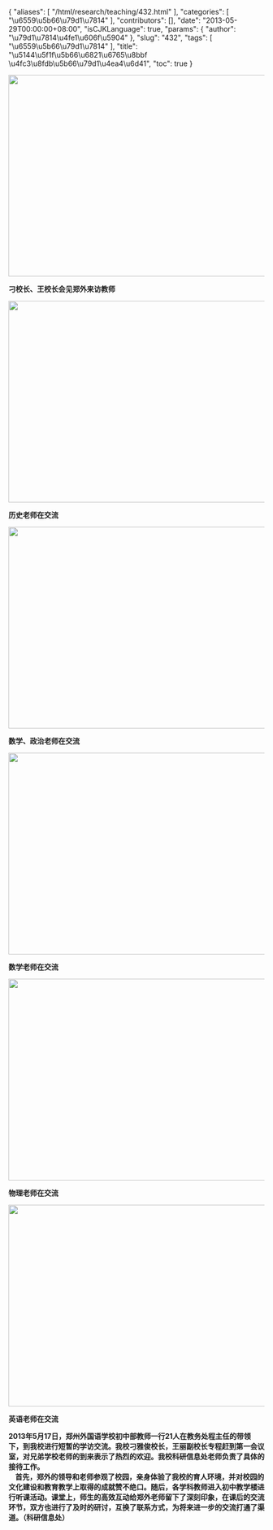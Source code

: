 {
    "aliases": [
        "/html/research/teaching/432.html"
    ],
    "categories": [
        "\u6559\u5b66\u79d1\u7814"
    ],
    "contributors": [],
    "date": "2013-05-29T00:00:00+08:00",
    "isCJKLanguage": true,
    "params": {
        "author": "\u79d1\u7814\u4fe1\u606f\u5904"
    },
    "slug": "432",
    "tags": [
        "\u6559\u5b66\u79d1\u7814"
    ],
    "title": "\u5144\u5f1f\u5b66\u6821\u6765\u8bbf \u4fc3\u8fdb\u5b66\u79d1\u4ea4\u6d41",
    "toc": true
}

<img
    src="https://cdn.tfls.online/mirror/full/5e218bb0fbec21e19dde43d25a247be944f5f470.jpg"
    style="display:block;margin-left:auto;margin-right:auto;"
    decoding="async"
    fetchpriority="auto"
    loading="lazy"
    height="397"
    width="600"
/>

**刁校长、王校长会见郑外来访教师**


<img
    src="https://cdn.tfls.online/mirror/full/8310b02dc0a714c73b88254223e318b6c5ca2741.jpg"
    style="display:block;margin-left:auto;margin-right:auto;"
    decoding="async"
    fetchpriority="auto"
    loading="lazy"
    height="397"
    width="600"
/>

**历史老师在交流**


<img
    src="https://cdn.tfls.online/mirror/full/b8642fe9177a5214c91c38974f36a164ccbdce09.jpg"
    style="display:block;margin-left:auto;margin-right:auto;"
    decoding="async"
    fetchpriority="auto"
    loading="lazy"
    height="397"
    width="600"
/>

**数学、政治老师在交流**


<img
    src="https://cdn.tfls.online/mirror/full/ad8fac85b0069d86af4908ea1779aa65e19ab879.jpg"
    style="display:block;margin-left:auto;margin-right:auto;"
    decoding="async"
    fetchpriority="auto"
    loading="lazy"
    height="397"
    width="600"
/>

**数学老师在交流**


<img
    src="https://cdn.tfls.online/mirror/full/304aa3d8ec1b2c67acc3f52fa8c164d7a061368a.jpg"
    style="display:block;margin-left:auto;margin-right:auto;"
    decoding="async"
    fetchpriority="auto"
    loading="lazy"
    height="397"
    width="600"
/>

**物理老师在交流**


<img
    src="https://cdn.tfls.online/mirror/full/c52458c569ca9851007469bea85808bceef3c2ad.jpg"
    style="display:block;margin-left:auto;margin-right:auto;"
    decoding="async"
    fetchpriority="auto"
    loading="lazy"
    height="397"
    width="600"
/>

**英语老师在交流**

**2013年5月17日，郑州外国语学校初中部教师一行21人在教务处程主任的带领下，到我校进行短暂的学访交流。我校刁雅俊校长，王丽副校长专程赶到第一会议室，对兄弟学校老师的到来表示了热烈的欢迎。我校科研信息处老师负责了具体的接待工作。  
    首先，郑外的领导和老师参观了校园，亲身体验了我校的育人环境，并对校园的文化建设和教育教学上取得的成就赞不绝口。随后，各学科教师进入初中教学楼进行听课活动。课堂上，师生的高效互动给郑外老师留下了深刻印象，在课后的交流环节，双方也进行了及时的研讨，互换了联系方式，为将来进一步的交流打通了渠道。（科研信息处）**

